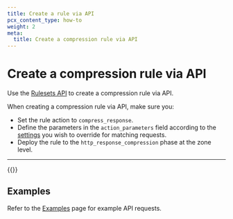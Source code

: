 ```yaml
---
title: Create a rule via API
pcx_content_type: how-to
weight: 2
meta:
  title: Create a compression rule via API
---
```


# Create a compression rule via API

Use the [Rulesets API](/ruleset-engine/rulesets-api/) to create a compression rule via API.

When creating a compression rule via API, make sure you:

* Set the rule action to `compress_response`.
* Define the parameters in the `action_parameters` field according to the [settings](/rules/compression-rules/settings/#api-configuration-settings) you wish to override for matching requests.
* Deploy the rule to the `http_response_compression` phase at the zone level.

***

{{<render file="_rules-creation-workflow.md" withParameters="a compression rule;;http_response_compression">}}

## Examples

Refer to the [Examples](/rules/compression-rules/examples/) page for example API requests.
